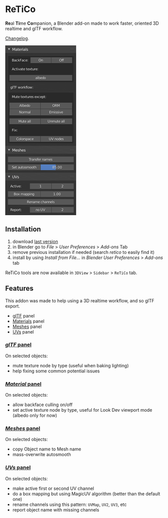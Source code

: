 # ReTiCo

**Re**al **Ti**me **Co**mpanion, a Blender add-on made to work faster, oriented 3D realtime and glTF workflow.

[Changelog](https://github.com/Vinc3r/ReTiCo/blob/master/changelog.md).

![blender2.8-ui](_readmeAssets_/blender2.8-ui.png)

## Installation

1. download [last version](https://github.com/Vinc3r/BlenderScripts/releases/latest)
2. in Blender go to *File* > *User Preferences* > *Add-ons* Tab
3. remove previous installation if needed (search *retico* to easily find it)
4. install by using *Install from File...* in *Blender User Preferences* > *Add-ons* tab

ReTiCo tools are now available in `3DView` > `Sidebar` > `ReTiCo` tab.

## Features

This addon was made to help using a 3D realtime workflow, and so glTF export.

- <a href="#gltf">glTF</a> panel
- <a href="#materials">Materials</a> panel
- <a href="#meshes">Meshes</a> panel
- <a href="#uvs">UVs</a> panel

### [*glTF* panel](#gltf)

On selected objects:
  - mute texture node by type (useful when baking lighting)
  - help fixing some common potential issues

### [*Material* panel](#materials)

On selected objects:
  - allow backface culling on/off
  - set active texture node by type, useful for Look Dev viewport mode (albedo only for now)

### [*Meshes* panel](#meshes)

On selected objects:
  - copy Object name to Mesh name
  - mass-overwrite autosmooth

### [*UVs* panel](#uvs)

On selected objects:
  - make active first or second UV channel
  - do a box mapping but using MagicUV algorithm (better than the default one)
  - rename channels using this pattern: `UVMap`, `UV2`, `UV3`, etc
  - report object name with missing channels
